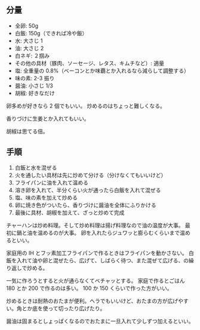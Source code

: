 ## 分量

- 全卵: 50g
- 白飯: 150g（できれば冷や飯）
- 水: 大さじ 1
- 油: 大さじ 2
- 白ネギ: ２掴み
- その他の具材（豚肉、ソーセージ、レタス、キムチなど）: 適量
- 塩: 全重量の 0.8%（ベーコンとか味覇とか入れるなら減らして調整する）
- 味の素: 2-3 振り
- 醤油: 小さじ 1/3
- 胡椒: 好きなだけ

卵多めが好きなら 2 個でもいい。
炒めるのはちょっと難しくなる。

香りづけに生姜とか入れてもいい。

胡椒は思てる倍。

## 手順

1. 白飯と水を混ぜる
2. 火を通したい具材は先に炒めて分ける（分けなくてもいいけど）
3. フライパンに油を入れて温める
4. 溶き卵を入れて、半分くらい火が通ったら白飯を入れて混ぜる
5. 塩、味の素を加えて炒める
6. 卵に焼き色がついたら、香りづけに醤油を全体にふりかける
7. 最後に具材、胡椒を加えて、ざっと炒めて完成

チャーハンは炒め料理。そして炒め料理は揚げ料理なので油の温度が大事。
最初に鍋と油を温めるのが大事。
卵を入れたらジュワッと膨らむくらいまで温めるといい。

家庭用の IH とフッ素加工フライパンで作るときはフライパンを動かさない。
白飯を入れて油や卵と混ぜたら、広げて、しばらく待つ、また混ぜて広げる、の繰り返しで炒める。

一気に作ろうとすると火が通らなくてベチャッとする。
家庭で作るとごはん 180 とか 200 で作るのは多い。
100 か 150 くらいで作った方がいい。

炒めるときは耐熱のおたまが便利。ヘラでもいいけど、おたまの方が広げやすい。角とか底を使って切ったり広げたり。

醤油は固まるとしょっぱくなるのでおたまに一旦入れて少しずつ加えるといい。
